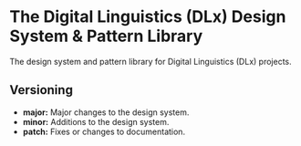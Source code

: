 # The Digital Linguistics (DLx) Design System & Pattern Library

The design system and pattern library for Digital Linguistics (DLx) projects.

## Versioning

- **major:** Major changes to the design system.
- **minor:** Additions to the design system.
- **patch:** Fixes or changes to documentation.
